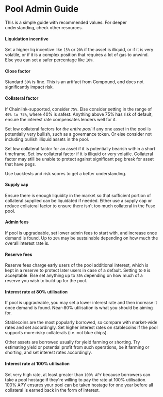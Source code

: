 # Pool Admin Guide

This is a simple guide with recommended values. For deeper understanding, check other resources.

#### Liquidation incentive

Set a higher liq incentive like `15%` or `20%` if the asset is illiquid, or if it is very volatile, or if it is a complex position that requires a lot of gas to unwind. Else you can set a safer percentage like `10%`.

#### Close factor

Standard `50%` is fine. This is an artifact from Compound, and does not significantly impact risk.

#### Collateral factor

If Chainlink-supported, consider `75%`. Else consider setting in the range of `40% to 75%`, where 40% is safest. Anything above 75% has risk of default, ensure the interest rate compensates lenders well for it.

Set low collateral factors for *the entire pool* if any one asset in the pool is potentially very bullish, such as a governance token. Or else consider not including bullish illiquid assets in the pool.

Set low collateral factor for an asset if it is potentially bearish within a short timeframe. Set low collateral factor if it is illiquid or very volatile. Collateral factor may still be unable to protect against significant peg break for asset that have pegs.

Use backtests and risk scores to get a better understanding.

#### Supply cap

Ensure there is enough liquidity in the market so that sufficient portion of collateral supplied can be liquidated if needed. Either use a supply cap or reduce collateral factor to ensure there isn't too much collateral in the Fuse pool.

#### Admin fees

If pool is upgradeable, set lower admin fees to start with, and increase once demand is found. Up to `20%` may be sustainable depending on how much the overall interest rate is.

#### Reserve fees

Reserve fees charge early users of the pool additional interest, which is kept in a reserve to protect later users in case of a default. Setting to `0` is acceptable. Else set anything up to `30%` depending on how much of a reserve you wish to build up for the pool.

#### Interest rate at 80% utilisation

If pool is upgradeable, you may set a lower interest rate and then increase it once demand is found. Near-80% utilisation is what you should be aiming for.

Stablecoins are the most popularly borrowed, so compare with market-wide rates and set accordingly. Set higher interest rates on stablecoins if the pool supports more risky collaterals (i.e. not blue chips).

Other assets are borrowed usually for yield farming or shorting. Try estimating yield or potential profit from such operations, be it farming or shorting, and set interest rates accordingly.

#### Interest rate at 100% utilisation

Set very high rate, at least greater than `100% APY` because borrowers can take a pool hostage if they're willing to pay the rate at 100% utilisation. 100% APY ensures your pool can be taken hostage for one year before all collateral is earned back in the form of interest.